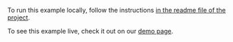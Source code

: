 To run this example locally, follow the instructions [in the readme file of the project](https://github.com/acidb/mobiscroll-demos-vue-ts?tab=readme-ov-file#mobiscroll-vue-ts-demos). 

To see this example live, check it out on our [demo page](https://demo.mobiscroll.com/vue/scheduler/themes-ios-material-windows#).